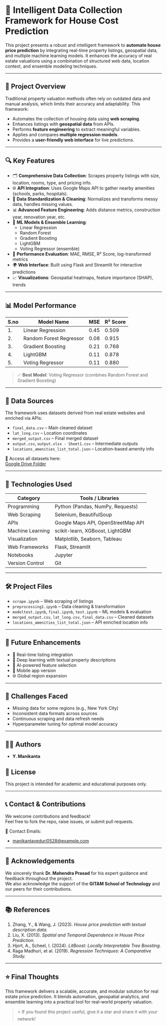 # 🏡 Intelligent Data Collection Framework for House Cost Prediction

This project presents a robust and intelligent framework to **automate house price prediction** by integrating real-time property listings, geospatial data, and multiple machine learning models. It enhances the accuracy of real estate valuations using a combination of structured web data, location context, and ensemble modeling techniques.

---

## 📌 Project Overview

Traditional property valuation methods often rely on outdated data and manual analysis, which limits their accuracy and adaptability. This framework:

- Automates the collection of housing data using **web scraping**.
- Enhances listings with **geospatial data** from APIs.
- Performs **feature engineering** to extract meaningful variables.
- Applies and compares **multiple regression models**.
- Provides a **user-friendly web interface** for live predictions.

---

## 🔍 Key Features

- 🗂️ **Comprehensive Data Collection**: Scrapes property listings with size, location, rooms, type, and pricing info.
- 🌐 **API Integration**: Uses Google Maps API to gather nearby amenities (schools, parks, hospitals).
- 🧼 **Data Standardization & Cleaning**: Normalizes and transforms messy data, handles missing values.
- 📊 **Advanced Feature Engineering**: Adds distance metrics, construction year, renovation year, etc.
- 🤖 **ML Models & Ensemble Learning**:
  - Linear Regression
  - Random Forest
  - Gradient Boosting
  - LightGBM
  - Voting Regressor (ensemble)
- 🧪 **Performance Evaluation**: MAE, RMSE, R² Score, log-transformed metrics
- 🌍 **Web Interface**: Built using Flask and Streamlit for interactive predictions
- 📈 **Visualizations**: Geospatial heatmaps, feature importance (SHAP), trends

---

## 📊 Model Performance

| S.no | Model Name             | MSE  | R² Score |
|------|------------------------|------|----------|
| 1.   | Linear Regression      | 0.45 | 0.509    |
| 2.   | Random Forest Regressor| 0.08 | 0.915    |
| 3.   | Gradient Boosting      | 0.21 | 0.768    |
| 4.   | LightGBM               | 0.11 | 0.878    |
| 5.   | Voting Regressor       | 0.11 | 0.880    |

> ✅ **Best Model**: Voting Regressor (combines Random Forest and Gradient Boosting)

---

## 📂 Data Sources

The framework uses datasets derived from real estate websites and enriched via APIs:

- `final_data.csv` – Main cleaned dataset
- `lat_long.csv` – Location coordinates
- `merged_output.csv` – Final merged dataset
- `output.csv`, `output.xlsx - Sheet1.csv` – Intermediate outputs
- `locations_amenities_list_total.json` – Location-based amenity info

🔗 Access all datasets here:  
[Google Drive Folder](https://drive.google.com/drive/folders/1dHRb-Ta33KHi15L19tu6FLKzrXWI4l41?usp=sharing)

---

## 🧰 Technologies Used

| Category         | Tools / Libraries                          |
|------------------|--------------------------------------------|
| Programming      | Python (Pandas, NumPy, Requests)           |
| Web Scraping     | Selenium, BeautifulSoup                    |
| APIs             | Google Maps API, OpenStreetMap API         |
| Machine Learning | scikit-learn, XGBoost, LightGBM            |
| Visualization    | Matplotlib, Seaborn, Tableau               |
| Web Frameworks   | Flask, Streamlit                           |
| Notebooks        | Jupyter                                    |
| Version Control  | Git                                        |

---

## 🛠 Project Files

- `scrape.ipynb` – Web scraping of listings  
- `preprocessing1.ipynb` – Data cleaning & transformation  
- `modeltest.ipynb`, `final.ipynb`, `test.ipynb` – ML models & evaluation  
- `merged_output.csv`, `lat_long.csv`, `final_data.csv` – Cleaned datasets  
- `locations_amenities_list_total.json` – API enriched location info  

---

## 🧠 Future Enhancements

- 📡 Real-time listing integration
- 🤖 Deep learning with textual property descriptions
- 🧠 AI-powered feature selection
- 📱 Mobile app version
- 🌐 Global region expansion

---

## 🚧 Challenges Faced

- Missing data for some regions (e.g., New York City)
- Inconsistent data formats across sources
- Continuous scraping and data refresh needs
- Hyperparameter tuning for optimal model accuracy

---

## 👨‍💻 Authors

- **Y. Manikanta** 


## 📜 License

This project is intended for academic and educational purposes only.  

---

## 📞 Contact & Contributions

We welcome contributions and feedback!  
Feel free to fork the repo, raise issues, or submit pull requests.

📧 Contact Emails:
- manikantayeduri0528@example.com


---

## 🙏 Acknowledgements

We sincerely thank **Dr. Mahendra Prasad** for his expert guidance and feedback throughout the project.  
We also acknowledge the support of the **GITAM School of Technology** and our peers for their contributions.

---

## 📚 References

1. Zhang, Y., & Wang, J. (2023). *House price prediction with textual description data.*
2. Liu, X. (2013). *Spatial and Temporal Dependence in House Price Prediction.*
3. Hjort, A., Scheel, I. (2024). *LitBoost: Locally Interpretable Tree Boosting.*
4. Raga Madhuri, et al. (2019). *Regression Techniques: A Comparative Study.*

---

## ⭐ Final Thoughts

This framework delivers a scalable, accurate, and modular solution for real estate price prediction. It blends automation, geospatial analytics, and ensemble learning into a practical tool for real-world property valuation.

> ⭐ If you found this project useful, give it a star and share it with your network!

